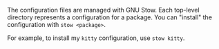 The configuration files are managed with GNU Stow. Each top-level directory represents a configuration for a package. You can "install" the configuration with `stow <package>`.

For example, to install my `kitty` configuration, use `stow kitty`.
